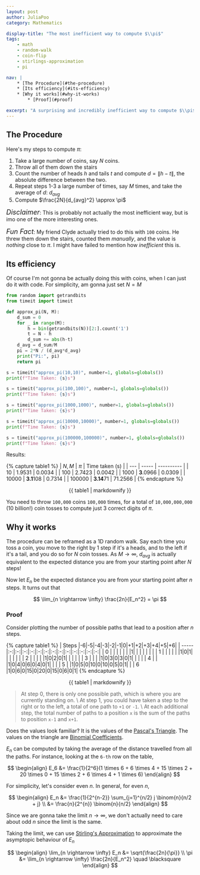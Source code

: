 ```yaml
---
layout: post
author: JuliaPoo
category: Mathematics

display-title: "The most inefficient way to compute $\\pi$"
tags:
    - math
    - random-walk
    - coin-flip
    - stirlings-approximation
    - pi

nav: |
    * [The Procedure](#the-procedure)
    * [Its efficiency](#its-efficiency)
    * [Why it works](#why-it-works)
        * [Proof](#proof)

excerpt: "A surprising and incredibly inefficient way to compute $\\pi$ based on coin flips"
---
```


## The Procedure

Here's my steps to compute $\pi$:

1. Take a large number of coins, say $N$ coins.
2. Throw all of them down the stairs
3. Count the number of heads $h$ and tails $t$ and compute $d = \|h-t\|$, the absolute difference between the two.
4. Repeat steps 1-3 a large number of times, say $M$ times, and take the average of $d$: $d_{avg}$
5. Compute $\frac{2N}{d_{avg}^2} \approx \pi$

<span class="glow-text" style="font-size:large">_Disclaimer_</span>: This is probably not actually the most inefficient way, but is imo one of the more interesting ones.

<span class="glow-text" style="font-size:large">_Fun Fact_</span>: My friend Clyde actually tried to do this with `100` coins. He threw them down the stairs, counted them _manually_, and the value is _nothing_ close to $\pi$. I might have failed to mention how _inefficient_ this is.

## Its efficiency

Of course I'm not gonna be actually doing this with coins, when I can just do it with code. For simplicity, am gonna just set $N = M$

```py
from random import getrandbits
from timeit import timeit

def approx_pi(N, M):
    d_sum = 0
    for _ in range(M):
        h = bin(getrandbits(N))[2:].count('1')
        t = N - h
        d_sum += abs(h-t)
    d_avg = d_sum/M
    pi = 2*N / (d_avg*d_avg)
    print("Pi:", pi)
    return pi

s = timeit("approx_pi(10,10)", number=1, globals=globals())
print(f"Time Taken: {s}s")

s = timeit("approx_pi(100,100)", number=1, globals=globals())
print(f"Time Taken: {s}s")

s = timeit("approx_pi(1000,1000)", number=1, globals=globals())
print(f"Time Taken: {s}s")

s = timeit("approx_pi(10000,10000)", number=1, globals=globals())
print(f"Time Taken: {s}s")

s = timeit("approx_pi(100000,100000)", number=1, globals=globals())
print(f"Time Taken: {s}s")
```

Results:

{% capture table1 %}
| $N,M$ | $\pi$ | Time taken (s) |
| --- | ----- | ---------- |
| 10  | 1.9531 | 0.0034 |
| 100 | 2.7423 | 0.0042 |
| 1000 | <span class="glow-text">**3**</span>.0966 | 0.0309 |
| 10000 | <span class="glow-text">**3.1**</span>108 | 0.7314 |
| 100000 | <span class="glow-text">**3.14**</span>71 | 71.2566 |
{% endcapture %}

<center>
{{ table1 | markdownify }}
</center>

You need to throw `100,000` coins `100,000` times, for a total of `10,000,000,000` (10 billion!) coin tosses to compute just 3 correct digits of $\pi$.

## Why it works

The procedure can be reframed as a 1D random walk. Say each time you toss a coin, you move to the right by 1 step if it's a heads, and to the left if it's a tail, and you do so for $N$ coin tosses. As $M \rightarrow \infty$, $d_{avg}$ is actually equivalent to the expected distance you are from your starting point after $N$ steps!

Now let $E_n$ be the expected distance you are from your starting point after $n$ steps. It turns out that

$$
\lim_{n \rightarrow \infty} \frac{2n}{E_n^2} = \pi
$$

### Proof

Consider plotting the number of possible paths that lead to a position after $n$ steps.

{% capture table1 %}
| Steps |-6|-5|-4|-3|-2|-1|0|+1|+2|+3|+4|+5|+6|
| ----- |:-:|:-:|:-:|:-:|:-:|:-:|:-:|:-:|:-:|:-:|:-:|:-:|:-:|
| 0     | | | | | | |1| | | | | | |
| 1     | | | | | |1|0|1| | | | | |
| 2     | | | | |1|0|2|0|1| | | | |
| 3     | | | |1|0|3|0|3|0|1| | | |
| 4     | | |1|0|4|0|6|0|4|0|1| | |
| 5     | |1|0|5|0|10|0|10|0|5|0|1| |
| 6     |1|0|6|0|15|0|20|0|15|0|6|0|1|
{% endcapture %}

<center class="table-no-outline">
{{ table1 | markdownify }}
</center>

> At step $0$, there is only one possible path, which is where you are currently standing on. \\
> At step $1$, you could have taken a step to the right or to the left, a total of one path to `+1` or `-1`. \\
> At each additional step, the total number of paths to a position `x` is the sum of the paths to position `x-1` and `x+1`.

Does the values look familiar? It is the values of the [Pascal's Triangle](https://en.wikipedia.org/wiki/Pascal%27s_triangle). The values on the triangle are [Binomial Coefficients](https://en.wikipedia.org/wiki/Binomial_coefficient).

$E_n$ can be computed by taking the average of the distance travelled from all the paths. For instance, looking at the `6-th` row on the table, 

$$
\begin{align}
E_6 &= \frac{1}{2^6}(1 \times 6 + 6 \times 4 + 15 \times 2 + 20 \times 0 + 15 \times 2 + 6 \times 4 + 1 \times 6)
\end{align}
$$

For simplicity, let's consider even $n$. In general, for even $n$, 

$$
\begin{align}
E_n &= \frac{1}{2^{n-2}} \sum_{j=1}^{n/2} j \binom{n}{n/2 + j} \\
&= \frac{n}{2^{n}} \binom{n}{n/2} 
\end{align}
$$

Since we are gonna take the limit $n \rightarrow \infty$, we don't actually need to care about odd $n$ since the limit is the same. 

Taking the limit, we can use [Stirling's Approximation](https://en.wikipedia.org/wiki/Stirling%27s_approximation) to approximate the asymptopic behaviour of $E_n$

$$
\begin{align}
\lim_{n \rightarrow \infty} E_n &= \sqrt{\frac{2n}{\pi}} \\
\pi &= \lim_{n \rightarrow \infty} \frac{2n}{E_n^2} \quad \blacksquare
\end{align}
$$
